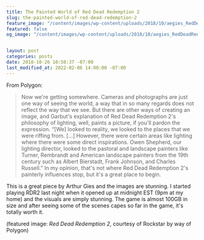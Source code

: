 ```yaml
---
title: The Painted World of Red Dead Redemption 2
slug: the-painted-world-of-red-dead-redemption-2
feature_image: "/content/images/wp-content/uploads/2018/10/aegies_RedDeadRedemption2_20181022_18_39_47.png.jpeg"
featured: false
og_image: "/content/images/wp-content/uploads/2018/10/aegies_RedDeadRedemption2_20181022_18_39_47.png.jpeg"


layout: post
categories: posts
date: 2018-10-26 10:58:37 -07:00
last_modified_at: 2022-02-06 14:00:00 -07:00
---
```


From Polygon:

>  Now we're getting somewhere. Cameras and photographs are just one way of seeing the world, a way that in so many regards does not reflect the way that we see. But there are other ways of creating an image, and Garbut's explanation of Red Dead Redemption 2's philosophy of lighting, well, paints a picture, if you'll pardon the expression.
> “[We] looked to reality, we looked to the places that we were riffing from. […] However, there were certain areas like lighting where there were some direct inspirations. Owen Shepherd, our lighting director, looked to the pastoral and landscape painters like Turner, Rembrandt and American landscape painters from the 19th century such as Albert Bierstadt, Frank Johnson, and Charles Russell.”
> In my opinion, that's not where Red Dead Redemption 2's painterly influences stop, but it's a great place to begin.

This is a great piece by Arthur Gies and the images are stunning. I started playing RDR2 last night when it opened up at midnight EST (9pm at my home) and the visuals are simply stunning. The game is almost 100GB in size and after seeing some of the scenes capes so far in the game, it's totally worth it.

(featured image: _Red Dead Redemption 2_, courtesy of Rockstar by way of Polygon)

